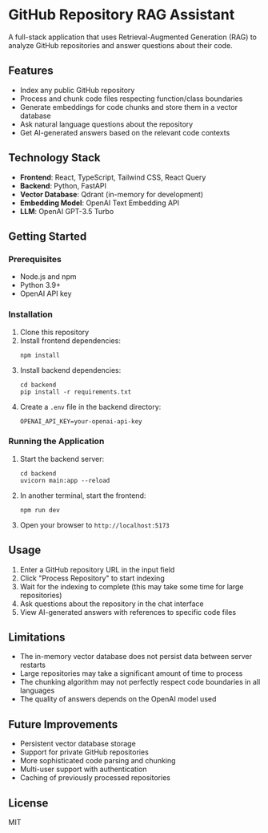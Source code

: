 # GitHub Repository RAG Assistant

A full-stack application that uses Retrieval-Augmented Generation (RAG) to analyze GitHub repositories and answer questions about their code.

## Features

- Index any public GitHub repository
- Process and chunk code files respecting function/class boundaries
- Generate embeddings for code chunks and store them in a vector database
- Ask natural language questions about the repository
- Get AI-generated answers based on the relevant code contexts

## Technology Stack

- **Frontend**: React, TypeScript, Tailwind CSS, React Query
- **Backend**: Python, FastAPI
- **Vector Database**: Qdrant (in-memory for development)
- **Embedding Model**: OpenAI Text Embedding API
- **LLM**: OpenAI GPT-3.5 Turbo

## Getting Started

### Prerequisites

- Node.js and npm
- Python 3.9+
- OpenAI API key

### Installation

1. Clone this repository
2. Install frontend dependencies:
   ```
   npm install
   ```
3. Install backend dependencies:
   ```
   cd backend
   pip install -r requirements.txt
   ```
4. Create a `.env` file in the backend directory:
   ```
   OPENAI_API_KEY=your-openai-api-key
   ```

### Running the Application

1. Start the backend server:
   ```
   cd backend
   uvicorn main:app --reload
   ```

2. In another terminal, start the frontend:
   ```
   npm run dev
   ```

3. Open your browser to `http://localhost:5173`

## Usage

1. Enter a GitHub repository URL in the input field
2. Click "Process Repository" to start indexing
3. Wait for the indexing to complete (this may take some time for large repositories)
4. Ask questions about the repository in the chat interface
5. View AI-generated answers with references to specific code files

## Limitations

- The in-memory vector database does not persist data between server restarts
- Large repositories may take a significant amount of time to process
- The chunking algorithm may not perfectly respect code boundaries in all languages
- The quality of answers depends on the OpenAI model used

## Future Improvements

- Persistent vector database storage
- Support for private GitHub repositories
- More sophisticated code parsing and chunking
- Multi-user support with authentication
- Caching of previously processed repositories

## License

MIT
